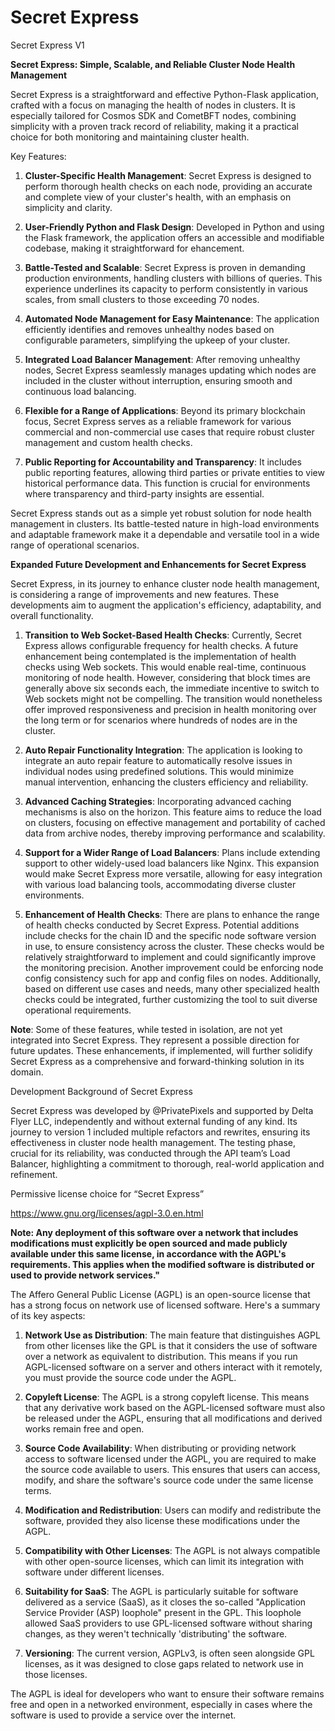# Secret Express

Secret Express V1

**Secret Express: Simple, Scalable, and Reliable Cluster Node Health Management**

Secret Express is a straightforward and effective Python-Flask application, crafted with a focus on managing the health of nodes in clusters. It is especially tailored for Cosmos SDK and CometBFT nodes, combining simplicity with a proven track record of reliability, making it a practical choice for both monitoring and maintaining cluster health.

Key Features:

1. **Cluster-Specific Health Management**: Secret Express is designed to perform thorough health checks on each node, providing an accurate and complete view of your cluster's health, with an emphasis on simplicity and clarity.

2. **User-Friendly Python and Flask Design**: Developed in Python and using the Flask framework, the application offers an accessible and modifiable codebase, making it straightforward for ehancement.

3. **Battle-Tested and Scalable**: Secret Express is proven in demanding production environments, handling clusters with billions of queries. This experience underlines its capacity to perform consistently in various scales, from small clusters to those exceeding 70 nodes.

4. **Automated Node Management for Easy Maintenance**: The application efficiently identifies and removes unhealthy nodes based on configurable parameters, simplifying the upkeep of your cluster.

5. **Integrated Load Balancer Management**: After removing unhealthy nodes, Secret Express seamlessly manages updating which nodes are included in the cluster without interruption, ensuring smooth and continuous load balancing.

6. **Flexible for a Range of Applications**: Beyond its primary blockchain focus, Secret Express serves as a reliable framework for various commercial and non-commercial use cases that require robust cluster management and custom health checks.

7. **Public Reporting for Accountability and Transparency**: It includes public reporting features, allowing third parties or private entities to view historical performance data. This function is crucial for environments where transparency and third-party insights are essential.

Secret Express stands out as a simple yet robust solution for node health management in clusters. Its battle-tested nature in high-load environments and adaptable framework make it a dependable and versatile tool in a wide range of operational scenarios.

**Expanded Future Development and Enhancements for Secret Express**

Secret Express, in its journey to enhance cluster node health management, is considering a range of improvements and new features. These developments aim to augment the application's efficiency, adaptability, and overall functionality.

1. **Transition to Web Socket-Based Health Checks**: Currently, Secret Express allows configurable frequency for health checks. A future enhancement being contemplated is the implementation of health checks using Web sockets. This would enable real-time, continuous monitoring of node health. However, considering that block times are generally above six seconds each, the immediate incentive to switch to Web sockets might not be compelling. The transition would nonetheless offer improved responsiveness and precision in health monitoring over the long term or for scenarios where hundreds of nodes are in the cluster.

2. **Auto Repair Functionality Integration**: The application is looking to integrate an auto repair feature to automatically resolve issues in individual nodes using predefined solutions. This would minimize manual intervention, enhancing the clusters efficiency and reliability.

3. **Advanced Caching Strategies**: Incorporating advanced caching mechanisms is also on the horizon. This feature aims to reduce the load on clusters, focusing on effective management and portability of cached data from archive nodes, thereby improving performance and scalability.

4. **Support for a Wider Range of Load Balancers**: Plans include extending support to other widely-used load balancers like Nginx. This expansion would make Secret Express more versatile, allowing for easy integration with various load balancing tools, accommodating diverse cluster environments.

5. **Enhancement of Health Checks**: There are plans to enhance the range of health checks conducted by Secret Express. Potential additions include checks for the chain ID and the specific node software version in use, to ensure consistency across the cluster. These checks would be relatively straightforward to implement and could significantly improve the monitoring precision. Another improvement could be enforcing node config consistency such for app and config files on nodes. Additionally, based on different use cases and needs, many other specialized health checks could be integrated, further customizing the tool to suit diverse operational requirements.

**Note**: Some of these features, while tested in isolation, are not yet integrated into Secret Express. They represent a possible direction for future updates. These enhancements, if implemented, will further solidify Secret Express as a comprehensive and forward-thinking solution in its domain.


Development Background of Secret Express

Secret Express was developed by @PrivatePixels and supported by Delta Flyer LLC, independently and without external funding of any kind. Its journey to version 1 included multiple refactors and rewrites, ensuring its effectiveness in cluster node health management. The testing phase, crucial for its reliability, was conducted through the API team’s Load Balancer, highlighting a commitment to thorough, real-world application and refinement.

Permissive license choice for “Secret Express” 

https://www.gnu.org/licenses/agpl-3.0.en.html

**Note: Any deployment of this software over a network that includes modifications must explicitly be open sourced and made publicly available under this same license, in accordance with the AGPL's requirements. This applies when the modified software is distributed or used to provide network services."**

The Affero General Public License (AGPL) is an open-source license that has a strong focus on network use of licensed software. Here's a summary of its key aspects:

1. **Network Use as Distribution**: The main feature that distinguishes AGPL from other licenses like the GPL is that it considers the use of software over a network as equivalent to distribution. This means if you run AGPL-licensed software on a server and others interact with it remotely, you must provide the source code under the AGPL.

2. **Copyleft License**: The AGPL is a strong copyleft license. This means that any derivative work based on the AGPL-licensed software must also be released under the AGPL, ensuring that all modifications and derived works remain free and open.

3. **Source Code Availability**: When distributing or providing network access to software licensed under the AGPL, you are required to make the source code available to users. This ensures that users can access, modify, and share the software's source code under the same license terms.

4. **Modification and Redistribution**: Users can modify and redistribute the software, provided they also license these modifications under the AGPL.

5. **Compatibility with Other Licenses**: The AGPL is not always compatible with other open-source licenses, which can limit its integration with software under different licenses.

6. **Suitability for SaaS**: The AGPL is particularly suitable for software delivered as a service (SaaS), as it closes the so-called "Application Service Provider (ASP) loophole" present in the GPL. This loophole allowed SaaS providers to use GPL-licensed software without sharing changes, as they weren't technically 'distributing' the software.

7. **Versioning**: The current version, AGPLv3, is often seen alongside GPL licenses, as it was designed to close gaps related to network use in those licenses.

The AGPL is ideal for developers who want to ensure their software remains free and open in a networked environment, especially in cases where the software is used to provide a service over the internet.
